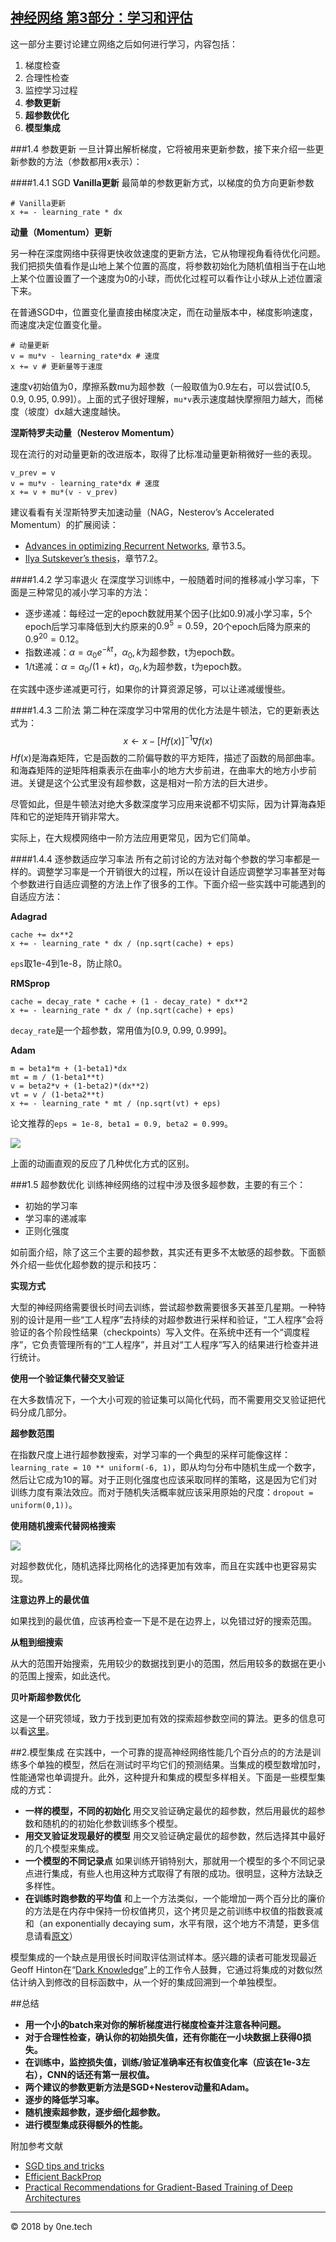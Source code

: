 ﻿[神经网络 第3部分：学习和评估](http://cs231n.github.io/neural-networks-2/)
----------
这一部分主要讨论建立网络之后如何进行学习，内容包括：

1. 梯度检查
2. 合理性检查
3. 监控学习过程
4. **参数更新**
5. **超参数优化**
6. **模型集成**

###1.4 参数更新
一旦计算出解析梯度，它将被用来更新参数，接下来介绍一些更新参数的方法（参数都用x表示）：

####1.4.1 SGD
**Vanilla更新** 最简单的参数更新方式，以梯度的负方向更新参数

	# Vanilla更新
	x += - learning_rate * dx

**动量（Momentum）更新**

另一种在深度网络中获得更快收敛速度的更新方法，它从物理视角看待优化问题。我们把损失值看作是山地上某个位置的高度，将参数初始化为随机值相当于在山地上某个位置设置了一个速度为0的小球，而优化过程可以看作让小球从上述位置滚下来。

在普通SGD中，位置变化量直接由梯度决定，而在动量版本中，梯度影响速度，而速度决定位置变化量。

	# 动量更新
	v = mu*v - learning_rate*dx # 速度
	x += v # 更新量等于速度

速度v初始值为0，摩擦系数mu为超参数（一般取值为0.9左右，可以尝试[0.5, 0.9, 0.95, 0.99]）。上面的式子很好理解，`mu*v`表示速度越快摩擦阻力越大，而梯度（坡度）dx越大速度越快。

**涅斯特罗夫动量（Nesterov Momentum）**

现在流行的对动量更新的改进版本，取得了比标准动量更新稍微好一些的表现。

	v_prev = v
	v = mu*v - learning_rate*dx # 速度
	x += v + mu*(v - v_prev) 

建议看看有关涅斯特罗夫加速动量（NAG，Nesterov’s Accelerated Momentum）的扩展阅读：

- [Advances in optimizing Recurrent Networks](https://arxiv.org/pdf/1212.0901v2.pdf), 章节3.5。
- [Ilya Sutskever’s thesis](http://www.cs.utoronto.ca/~ilya/pubs/ilya_sutskever_phd_thesis.pdf)，章节7.2。

####1.4.2 学习率退火
在深度学习训练中，一般随着时间的推移减小学习率，下面是三种常见的减小学习率的方法：

- 逐步递减：每经过一定的epoch数就用某个因子(比如0.9)减小学习率，5个epoch后学习率降低到大约原来的$0.9^5=0.59$，20个epoch后降为原来的$0.9^{20}=0.12$。
- 指数递减：$\alpha = \alpha_0 e^{-k t}$，$\alpha_0, k$为超参数，t为epoch数。
- 1/t递减：$\alpha = \alpha_0 / (1 + k t )$，$\alpha_0, k$为超参数，t为epoch数。

在实践中逐步递减更可行，如果你的计算资源足够，可以让递减缓慢些。

####1.4.3 二阶法
第二种在深度学习中常用的优化方法是牛顿法，它的更新表达式为：
$$x \leftarrow x - [H f(x)]^{-1} \nabla f(x)$$
$H f(x)$是海森矩阵，它是函数的二阶偏导数的平方矩阵，描述了函数的局部曲率。和海森矩阵的逆矩阵相乘表示在曲率小的地方大步前进，在曲率大的地方小步前进。关键是这个公式里没有超参数，这是相对一阶方法的巨大进步。

尽管如此，但是牛顿法对绝大多数深度学习应用来说都不切实际，因为计算海森矩阵和它的逆矩阵开销非常大。

实际上，在大规模网络中一阶方法应用更常见，因为它们简单。

####1.4.4 逐参数适应学习率法
所有之前讨论的方法对每个参数的学习率都是一样的。调整学习率是一个开销很大的过程，所以在设计自适应调整学习率甚至对每个参数进行自适应调整的方法上作了很多的工作。下面介绍一些实践中可能遇到的自适应方法：

**Adagrad**

	cache += dx**2
	x += - learning_rate * dx / (np.sqrt(cache) + eps)

`eps`取1e-4到1e-8，防止除0。

**RMSprop**

	cache = decay_rate * cache + (1 - decay_rate) * dx**2
	x += - learning_rate * dx / (np.sqrt(cache) + eps)

`decay_rate`是一个超参数，常用值为[0.9, 0.99, 0.999]。

**Adam**

	m = beta1*m + (1-beta1)*dx
	mt = m / (1-beta1**t)
	v = beta2*v + (1-beta2)*(dx**2)
	vt = v / (1-beta2**t)
	x += - learning_rate * mt / (np.sqrt(vt) + eps)

论文推荐的`eps = 1e-8, beta1 = 0.9, beta2 = 0.999`。

![](http://cs231n.github.io/assets/nn3/opt2.gif)

上面的动画直观的反应了几种优化方式的区别。

###1.5 超参数优化
训练神经网络的过程中涉及很多超参数，主要的有三个：

- 初始的学习率
- 学习率的递减率
- 正则化强度

如前面介绍，除了这三个主要的超参数，其实还有更多不太敏感的超参数。下面额外介绍一些优化超参数的提示和技巧：

**实现方式**

大型的神经网络需要很长时间去训练，尝试超参数需要很多天甚至几星期。一种特别的设计是用一些“工人程序”去持续的对超参数进行采样和验证，“工人程序”会将验证的各个阶段性结果（checkpoints）写入文件。在系统中还有一个“调度程序”，它负责管理所有的“工人程序”，并且对“工人程序”写入的结果进行检查并进行统计。

**使用一个验证集代替交叉验证**

在大多数情况下，一个大小可观的验证集可以简化代码，而不需要用交叉验证把代码分成几部分。

**超参数范围**

在指数尺度上进行超参数搜索，对学习率的一个典型的采样可能像这样：`learning_rate = 10 ** uniform(-6, 1)`，即从均匀分布中随机生成一个数字，然后让它成为10的幂。对于正则化强度也应该采取同样的策略，这是因为它们对训练力度有乘法效应。而对于随机失活概率就应该采用原始的尺度：`dropout = uniform(0,1))`。

**使用随机搜索代替网格搜索**

![](http://cs231n.github.io/assets/nn3/gridsearchbad.jpeg)

对超参数优化，随机选择比网格化的选择更加有效率，而且在实践中也更容易实现。

**注意边界上的最优值**

如果找到的最优值，应该再检查一下是不是在边界上，以免错过好的搜索范围。

**从粗到细搜索**

从大的范围开始搜索，先用较少的数据找到更小的范围，然后用较多的数据在更小的范围上搜索，如此迭代。

**贝叶斯超参数优化**

这是一个研究领域，致力于找到更加有效的探索超参数空间的算法。更多的信息可以看[这里](http://nlpers.blogspot.com/2014/10/hyperparameter-search-bayesian.html)。

##2.模型集成
在实践中，一个可靠的提高神经网络性能几个百分点的的方法是训练多个单独的模型，然后在测试时平均它们的预测结果。当集成的模型数增加时，性能通常也单调提升。此外，这种提升和集成的模型多样相关。下面是一些模型集成的方式：

- **一样的模型，不同的初始化** 用交叉验证确定最优的超参数，然后用最优的超参数和随机的的初始化参数训练多个模型。
- **用交叉验证发现最好的模型** 用交叉验证确定最优的超参数，然后选择其中最好的几个模型来集成。
- **一个模型的不同记录点** 如果训练开销特别大，那就用一个模型的多个不同记录点进行集成，有些人也用这种方式取得了有限的成功。很明显，这种方法缺乏多样性。
- **在训练时跑参数的平均值** 和上一个方法类似，一个能增加一两个百分比的廉价的方法是在内存中保持一份权值拷贝，这个拷贝是之前训练中权值的指数衰减和（an exponentially decaying sum，水平有限，这个地方不清楚，更多信息请看[原文](http://cs231n.github.io/neural-networks-3/)）

模型集成的一个缺点是用很长时间取评估测试样本。感兴趣的读者可能发现最近Geoff Hinton在“[Dark Knowledge](https://www.youtube.com/watch?v=EK61htlw8hY)”上的工作令人鼓舞，它通过将集成的对数似然估计纳入到修改的目标函数中，从一个好的集成回溯到一个单独模型。

##总结

- **用一个小的batch来对你的解析梯度进行梯度检查并注意各种问题。**
- **对于合理性检查，确认你的初始损失值，还有你能在一小块数据上获得0损失。**
- **在训练中，监控损失值，训练/验证准确率还有权值变化率（应该在1e-3左右），CNN的话还有第一层权值。**
- **两个建议的参数更新方法是SGD+Nesterov动量和Adam。**
- **逐步的降低学习率。**
- **随机搜索超参数，逐步细化超参数。**
- **进行模型集成获得额外的性能。**

附加参考文献

- [SGD tips and tricks](https://www.microsoft.com/en-us/research/publication/stochastic-gradient-tricks/?from=http%3A%2F%2Fresearch.microsoft.com%2Fpubs%2F192769%2Ftricks-2012.pdf) 
- [Efficient BackProp](http://yann.lecun.com/exdb/publis/pdf/lecun-98b.pdf)
- [Practical Recommendations for Gradient-Based Training of Deep Architectures](https://arxiv.org/pdf/1206.5533v2.pdf)

---
© 2018 by 0ne.tech